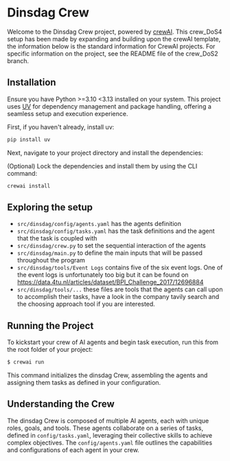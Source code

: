 # Dinsdag Crew

Welcome to the Dinsdag Crew project, powered by [crewAI](https://crewai.com). 
This crew_DoS4 setup has been made by expanding and building upon the crewAI template, the information below is the standard information for CrewAI projects. For specific information on the project, see the README file of the crew_DoS2 branch.

## Installation

Ensure you have Python >=3.10 <3.13 installed on your system. This project uses [UV](https://docs.astral.sh/uv/) for dependency management and package handling, offering a seamless setup and execution experience.

First, if you haven't already, install uv:

```bash
pip install uv
```

Next, navigate to your project directory and install the dependencies:

(Optional) Lock the dependencies and install them by using the CLI command:
```bash
crewai install
```
## Exploring the setup

- `src/dinsdag/config/agents.yaml` has the agents definition
- `src/dinsdag/config/tasks.yaml` has the task definitions and the agent that the task is coupled with
- `src/dinsdag/crew.py` to set the sequential interaction of the agents
- `src/dinsdag/main.py` to define the main inputs that will be passed throughout the program
- `src/dinsdag/tools/Event Logs` contains five of the six event logs. One of the event logs is unfortunately too big but it can be found on https://data.4tu.nl/articles/dataset/BPI_Challenge_2017/12696884
- `src/dinsdag/tools/...` these files are tools that the agents can call upon to accomplish their tasks, have a look in the company tavily search and the choosing approach tool if you are interested. 

## Running the Project

To kickstart your crew of AI agents and begin task execution, run this from the root folder of your project:

```bash
$ crewai run
```

This command initializes the dinsdag Crew, assembling the agents and assigning them tasks as defined in your configuration.

## Understanding the Crew

The dinsdag Crew is composed of multiple AI agents, each with unique roles, goals, and tools. These agents collaborate on a series of tasks, defined in `config/tasks.yaml`, leveraging their collective skills to achieve complex objectives. The `config/agents.yaml` file outlines the capabilities and configurations of each agent in your crew.

